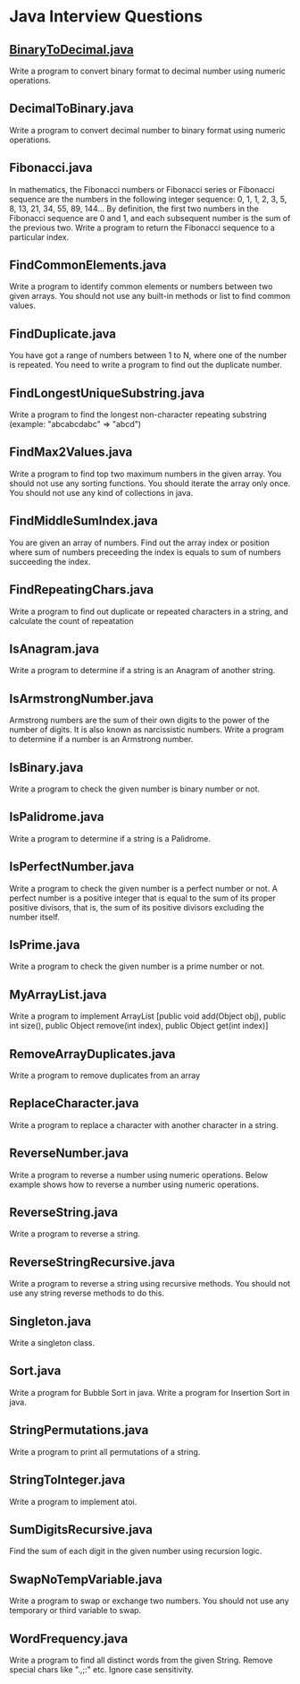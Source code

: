 # Java Interview Questions

## [BinaryToDecimal.java](https://github.com/seanwo/interview.java/blob/master/src/BinaryToDecimal.java)

Write a program to convert binary format to decimal number using numeric operations.

## DecimalToBinary.java

Write a program to convert decimal number to binary format using numeric operations.

## Fibonacci.java

In mathematics, the Fibonacci numbers or Fibonacci series or Fibonacci sequence are the numbers in the following integer sequence: 0, 1, 1, 2, 3, 5, 8, 13, 21, 34, 55, 89, 144... By definition, the first two numbers in the Fibonacci sequence are 0 and 1, and each subsequent number is the sum of the previous two.
Write a program to return the Fibonacci sequence to a particular index.

## FindCommonElements.java

Write a program to identify common elements or numbers between two given arrays. You should not use any built-in methods or list to find common values.

## FindDuplicate.java

You have got a range of numbers between 1 to N, where one of the number is repeated. You need to write a program to find out the duplicate number.

## FindLongestUniqueSubstring.java

Write a program to find the longest non-character repeating substring (example: "abcabcdabc" => "abcd")

## FindMax2Values.java

Write a program to find top two maximum numbers in the given array. You should not use any sorting functions. You should iterate the array only once. You should not use any kind of collections in java.

## FindMiddleSumIndex.java

You are given an array of numbers. Find out the array index or position where sum of numbers preceeding the index is equals to sum of numbers succeeding the index.

## FindRepeatingChars.java

Write a program to find out duplicate or repeated characters in a string, and calculate the count of repeatation

## IsAnagram.java

Write a program to determine if a string is an Anagram of another string.

## IsArmstrongNumber.java

Armstrong numbers are the sum of their own digits to the power of the number of digits. It is also known as narcissistic numbers.
Write a program to determine if a number is an Armstrong number.

## IsBinary.java

Write a program to check the given number is binary number or not.

## IsPalidrome.java

Write a program to determine if a string is a Palidrome.

## IsPerfectNumber.java

Write a program to check the given number is a perfect number or not. A perfect number is a positive integer that is equal to the sum of its proper positive divisors, that is, the sum of its positive divisors excluding the number itself.

## IsPrime.java

Write a program to check the given number is a prime number or not.

## MyArrayList.java

Write a program to implement ArrayList [public void add(Object obj), public int size(), public Object remove(int index), public Object get(int index)]

## RemoveArrayDuplicates.java

Write a program to remove duplicates from an array

## ReplaceCharacter.java

Write a program to replace a character with another character in a string.

## ReverseNumber.java

Write a program to reverse a number using numeric operations. Below example shows how to reverse a number using numeric operations.

## ReverseString.java

Write a program to reverse a string.

## ReverseStringRecursive.java

Write a program to reverse a string using recursive methods. You should not use any string reverse methods to do this.

## Singleton.java

Write a singleton class.

## Sort.java

Write a program for Bubble Sort in java.
Write a program for Insertion Sort in java.

## StringPermutations.java

Write a program to print all permutations of a string.

## StringToInteger.java

Write a program to implement atoi.

## SumDigitsRecursive.java

Find the sum of each digit in the given number using recursion logic.

## SwapNoTempVariable.java

Write a program to swap or exchange two numbers. You should not use any temporary or third variable to swap.

## WordFrequency.java

Write a program to find all distinct words from the given String.  Remove special chars like ".,;:" etc. Ignore case sensitivity.
